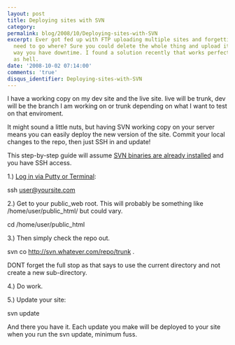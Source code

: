 ```yaml
---
layout: post
title: Deploying sites with SVN
category: 
permalink: blog/2008/10/Deploying-sites-with-SVN
excerpt: Ever got fed up with FTP uploading multiple sites and forgetting which files
  need to go where? Sure you could delete the whole thing and upload it all, but that
  way you have downtime. I found a solution recently that works perfectly and is quick
  as hell.
date: '2008-10-02 07:14:00'
comments: 'true'
disqus_identifier: Deploying-sites-with-SVN
---
```


I have a working copy on my dev site and the live site. live will be trunk, dev will be the branch I am working on or trunk depending on what I want to test on that enviroment.

It might sound a little nuts, but having SVN working copy on your server means you can easily deploy the new version of the site. Commit your local changes to the repo, then just SSH in and update!

This step-by-step guide will assume [SVN binaries are already installed](http://blog.andrewbeacock.com/2005/08/installing-subversion-svn-on-linux.html) and you have SSH access.

1.) [Log in via Putty or Terminal](http://intranet.cs.man.ac.uk/software/cs-ssh/cs-ssh-ref.php):

ssh user@yoursite.com

2.) Get to your public\_web root. This will probably be something like /home/user/public\_html/ but could vary.

cd /home/user/public\_html

3.) Then simply check the repo out.

svn co http://svn.whatever.com/repo/trunk .

DONT forget the full stop as that says to use the current directory and not create a new sub-directory.

4.) Do work.

5.) Update your site:

svn update

And there you have it. Each update you make will be deployed to your site when you run the svn update, minimum fuss.

